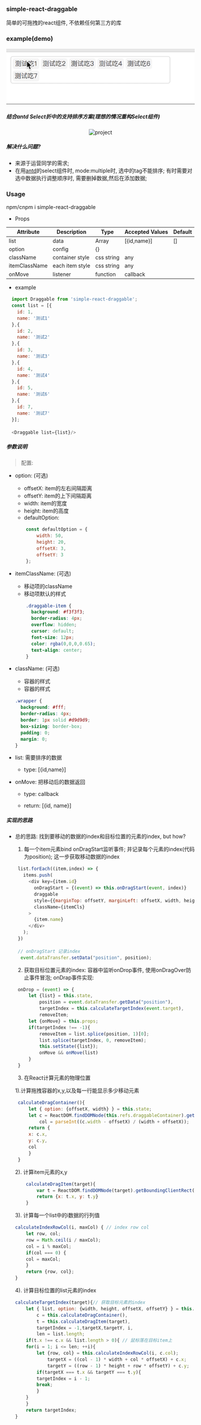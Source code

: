 ### simple-react-draggable

简单的可拖拽的react组件, 不依赖任何第三方的库

### example(demo)
<p align="center">
  <img src="img/draggable.gif" alt="draggable"/>
</p>

##### 结合antd Select折中的支持排序方案(理想的情况重构Select组件)

<p align="center">
  <img src="img/project.gif" alt="project"/>
</p>

##### 解决什么问题?

  - 来源于运营同学的需求;
  - 在用[antd](https://github.com/ant-design/ant-design)的select组件时, mode:multiple时, 选中的tag不能排序; 有时需要对选中数据执行调整顺序时, 需要删掉数据,然后在添加数据;

### Usage

  npm/cnpm i simple-react-draggable

  - Props
  
| Attribute    | Description     | Type        | Accepted Values    | Default |
| ------------ | ------------    | ----------  | ------------------ | ------- |
| list         |   data          | Array       | [{id,name}]        |   []    |
| option       |   config        | {}          |                    |         |
| className    | container style | css string  | any                |         |
| itemClassName| each item style | css string  | any                |         |
| onMove       | listener        | function    |     callback       |         |

  - example
  ```js
    import Draggable from 'simple-react-draggable';
    const list = [{
      id: 1,
      name: '测试1'
    },{
      id: 2,
      name: '测试2'
    },{
      id: 3,
      name: '测试3'
    },{
      id: 4,
      name: '测试4'
    },{
      id: 5,
      name: '测试6'
    },{
      id: 7,
      name: '测试7'
    }];

    <Draggable list={list}/>
  ```

##### 参数说明

> 配置:

  - option: (可选)
    - offsetX: item的左右间隔距离
    - offsetY: item的上下间隔距离
    - width:   item的宽度
    - height:  item的高度
    - defaultOption: 
    ```js
        const defaultOption = {
            width: 50, 
            height: 20,
            offsetX: 3,
            offsetY: 3
        };
    ```

  - itemClassName: (可选)
    - 移动项的className
    - 移动项默认的样式
    ```css
        .draggable-item {
          background: #f3f3f3;
          border-radius: 4px;
          overflow: hidden;
          cursor: default;
          font-size: 12px;
          color: rgba(0,0,0,0.65);
          text-align: center;
        }
    ```

  - className: (可选)
    - 容器的样式
    - 容器的样式
    ```css
    .wrapper {
      background: #fff;
      border-radius: 4px;
      border: 1px solid #d9d9d9;
      box-sizing: border-box;
      padding: 0;
      margin: 0;
    }
    ```

  - list: 需要排序的数据
    - type: [{id,name}]

  - onMove: 把移动后的数据返回
    - type:  callback

    - return: [{id, name}]

      

##### 实现的思路

 - 总的思路: 
   找到要移动的数据的index和目标位置的元素的index, but how?

   1. 每一个item元素bind onDragStart监听事件; 并记录每个元素的index(代码为position); 这一步获取移动数据的index

   ```js
    list.forEach((item,index) => {
      items.push(
        <div key={item.id}
          onDragStart = {(event) => this.onDragStart(event, index)}
          draggable
          style={{marginTop: offsetY, marginLeft: offsetX, width, height, lineHeight: height+'px'}}
          className={itemCls}
        >
          {item.name}
        </div>
      );
    })
   
    // onDragStart 记录index
     event.dataTransfer.setData("position", position);
   ```

   2. 获取目标位置元素的index: 容器中监听onDrop事件, 使用onDragOver防止事件冒泡; onDrap事件实现:
   ```js
    onDrop = (event) => {
        let {list} = this.state,
            position = event.dataTransfer.getData("position"),
            targetIndex = this.calculateTargetIndex(event.target),
            removeItem;
        let {onMove} = this.props;
        if(targetIndex !== -1){
            removeItem = list.splice(position, 1)[0];
            list.splice(targetIndex, 0, removeItem);
            this.setState({list});
            onMove && onMove(list)
        }
    }
   ```

   3. 在React计算元素的物理位置

   1).计算拖拽容器的x,y,以及每一行能显示多少移动元素
   ```js
    calculateDragContainer(){
        let { option: {offsetX, width} } = this.state;
        let c = ReactDOM.findDOMNode(this.refs.draggableContainer).getBoundingClientRect(),
            col = parseInt((c.width - offsetX) / (width + offsetX));
        return {
        x: c.x,
        y: c.y,
        col
        }
    }
   ```

    2). 计算item元素的x,y
    ```js
        calculateDragItem(target){
            var t = ReactDOM.findDOMNode(target).getBoundingClientRect();
            return {x: t.x, y: t.y}
        }
    ```
    3). 计算每一个list中的i数据的行列值
    ```js
    calculateIndexRowCol(i, maxCol) { // index row col
        let row, col;
        row = Math.ceil(i / maxCol);
        col = i % maxCol;
        if(col === 0) {
        col = maxCol;
        }
        return {row, col};
    }
    ```

    4). 计算目标位置的list元素的index
    ```js
    calculateTargetIndex(target){// 获取目标元素的index
        let { list, option: {width, height, offsetX, offsetY} } = this.state,
            c = this.calculateDragContainer(),
            t = this.calculateDragItem(target),
            targetIndex = -1,targetX,targetY, i,
            len = list.length;
        if(t.x !== c.x && list.length > 0){ // 鼠标落在目标item上
        for(i = 1; i <= len; ++i){
            let {row, col} = this.calculateIndexRowCol(i, c.col);
                targetX = ((col - 1) * width + col * offsetX) + c.x;
                targetY = ((row - 1) * height + row * offsetY) + c.y;
            if(targetX === t.x && targetY === t.y){
            targetIndex = i - 1;
            break; 
            }
        }
        }
        return targetIndex;
    }
    ```

